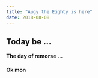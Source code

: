 ```yaml
---
title: "Augy the Eighty is here"
date: 2018-08-08
---
```


## Today be ...
**The day of remorse ...**
#### Ok mon
